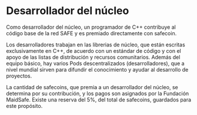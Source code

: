# Desarrollador del núcleo

Como desarrollador del núcleo, un programador de C++ contribuye al código base de la red SAFE y es premiado directamente con safecoin.

Los desarrolladores trabajan en las librerias de núcleo, que están escritas exclusivamente en C++, de acuerdo con un estándar de código y con el apoyo de las listas de distribución y recursos comunitarios. Además del equipo básico, hay varios Pods descentralizados (desarrolladores), que a nivel mundial sirven para difundir el conocimiento y ayudar al desarrollo de proyectos.

La cantidad de safecoins, que premia a un desarrollador del núcleo, se determina por su contribución, y los pagos son asignados por la Fundación MaidSafe. Existe una reserva del 5%, del total de safecoins, guardados para este propósito.
